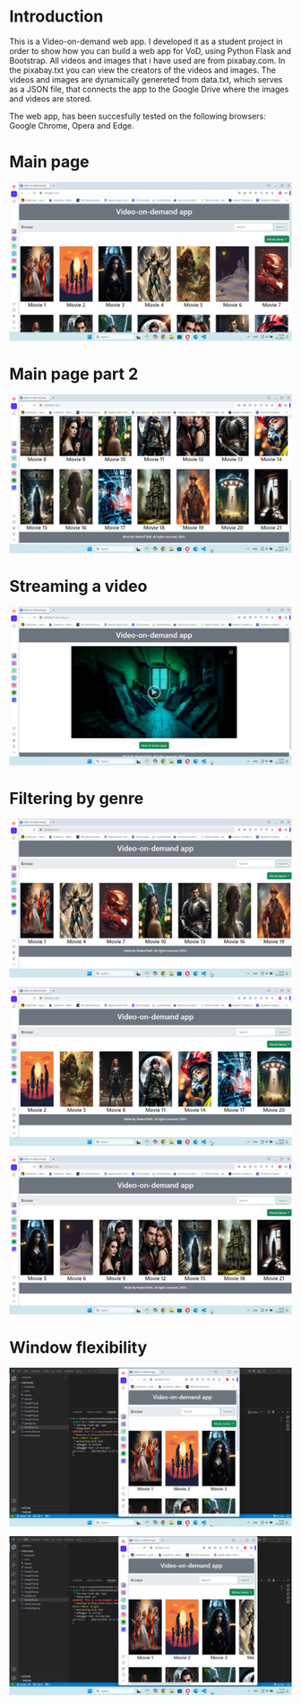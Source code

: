# Introduction

This is a Video-on-demand web app. I developed it as a student project in order to show how you can build a web app for VoD, using Python Flask and Bootstrap.
All videos and images that i have used are from pixabay.com. In the pixabay.txt you can view the creators of the videos and images. 
The videos and images are dynamically genereted from data.txt, which serves as a JSON file, that connects the app to the Google Drive where the images and videos are stored.

The web app, has been succesfully tested on the following browsers: Google Chrome, Opera and Edge. 



# Main page 


![Alt text](https://raw.githubusercontent.com/OrdancheNedev/VoD-Flask/master/image01.png)


# Main page part 2

![Alt text](https://raw.githubusercontent.com/OrdancheNedev/VoD-Flask/master/image02.png)

# Streaming a video 

![Alt text](https://raw.githubusercontent.com/OrdancheNedev/VoD-Flask/master/streaming.png)
 
# Filtering by genre

![Alt text](https://raw.githubusercontent.com/OrdancheNedev/VoD-Flask/master/image03.png)


![Alt text](https://raw.githubusercontent.com/OrdancheNedev/VoD-Flask/master/image04.png)


![Alt text](https://raw.githubusercontent.com/OrdancheNedev/VoD-Flask/master/image05.png)


# Window flexibility

![Alt text](https://raw.githubusercontent.com/OrdancheNedev/VoD-Flask/master/image06.png)

![Alt text](https://raw.githubusercontent.com/OrdancheNedev/VoD-Flask/master/image07.png)
